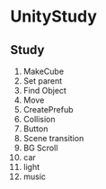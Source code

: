 # UnityStudy

## Study
01. MakeCube
02. Set parent
03. Find Object
04. Move
05. CreatePrefub
06. Collision
07. Button
08. Scene transition
09. BG Scroll
10. car
11. light
12. music

